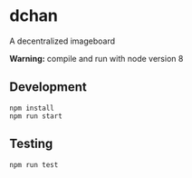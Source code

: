 # dchan
A decentralized imageboard

<b>Warning:</b> compile and run with node version 8

## Development

```
npm install
npm run start
```

## Testing

```
npm run test
```

